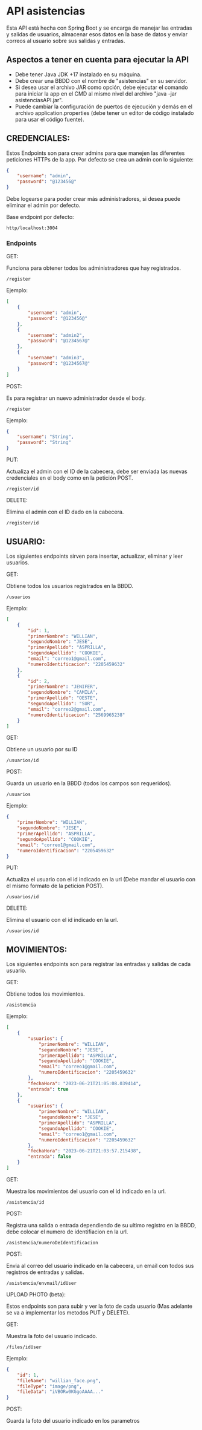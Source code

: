 # API asistencias 

Esta API está hecha con Spring Boot y se encarga de manejar las entradas y salidas de usuarios, almacenar esos datos en la base de datos y enviar correos al usuario sobre sus salidas y entradas.

## Aspectos a tener en cuenta para ejecutar la API
- Debe tener Java JDK +17 instalado en su máquina.
- Debe crear una BBDD con el nombre de "asistencias" en su servidor.
- Si desea usar el archivo JAR como opción, debe ejecutar el comando para iniciar la app en el CMD al mismo nivel del archivo "java -jar asistenciasAPI.jar".
- Puede cambiar la configuración de puertos de ejecución y demás en el archivo application.properties (debe tener un editor de código instalado para usar el código fuente).

## CREDENCIALES:
Estos Endpoints son para crear admins para que manejen las diferentes peticiones HTTPs de la app.
Por defecto se crea un admin con lo siguiente:

```json
{
    "username": "admin",
    "password": "@123456@"
}
```
Debe logearse para poder crear más administradores, si desea puede eliminar el admin por defecto.

Base endpoint por defecto: 
```url
http/localhost:3004
```

### Endpoints

GET: 

Funciona para obtener todos los administradores que hay registrados.
```url
/register
``` 
Ejemplo:
```json
[
    {
        "username": "admin",
        "password": "@123456@"
    },
    {
        "username": "admin2",
        "password": "@1234567@"
    },
    {
        "username": "admin3",
        "password": "@1234567@"
    }
]
```

POST:

Es para registrar un nuevo administrador desde el body.
```url
/register
```
Ejemplo:
```json
{
    "username": "String",
    "password": "String"
}
```

PUT:

Actualiza el admin con el ID de la cabecera, debe ser enviada las nuevas credenciales en el body como en la petición POST.
```url
/register/id
``` 

DELETE:

Elimina el admin con el ID dado en la cabecera.
```url
/register/id
``` 

## USUARIO:

Los siguientes endpoints sirven para insertar, actualizar, eliminar y leer usuarios.

GET:

Obtiene todos los usuarios registrados en la BBDD.
```url
/usuarios
```
Ejemplo:
```json
[
    {
        "id": 1,
        "primerNombre": "WILLIAN",
        "segundoNombre": "JESE",
        "primerApellido": "ASPRILLA",
        "segundoApellido": "COOKIE",
        "email": "correo1@gmail.com",
        "numeroIdentificacion": "2205459632"
    },
    {
        "id": 2,
        "primerNombre": "JENIFER",
        "segundoNombre": "CAMILA",
        "primerApellido": "OESTE",
        "segundoApellido": "SUR",
        "email": "correo2@gmail.com",
        "numeroIdentificacion": "2569965238"
    }
]
```

GET:

Obtiene un usuario por su ID
```url
/usuarios/id
```

POST:

Guarda un usuario en la BBDD (todos los campos son requeridos).
```url
/usuarios
```
Ejemplo:
```json
{
    "primerNombre": "WILLIAN",
    "segundoNombre": "JESE",
    "primerApellido": "ASPRILLA",
    "segundoApellido": "COOKIE",
    "email": "correo1@gmail.com",
    "numeroIdentificacion": "2205459632"
}
```

PUT:

Actualiza el usuario con el id indicado en la url (Debe mandar el usuario con el mismo formato de la peticion POST).
```url
/usuarios/id
```

DELETE:

Elimina el usuario con el id indicado en la url.
```url
/usuarios/id
``` 


## MOVIMIENTOS:

Los siguientes endpoints son para registrar las entradas y salidas de cada usuario.

GET:

Obtiene todos los movimientos.
```url
/asistencia
```
Ejemplo:
```json
[
    {
        "usuarios": {
            "primerNombre": "WILLIAN",
            "segundoNombre": "JESE",
            "primerApellido": "ASPRILLA",
            "segundoApellido": "COOKIE",
            "email": "correo1@gmail.com",
            "numeroIdentificacion": "2205459632"
        },
        "fechaHora": "2023-06-21T21:05:08.039414",
        "entrada": true
    },
    {
        "usuarios": {
            "primerNombre": "WILLIAN",
            "segundoNombre": "JESE",
            "primerApellido": "ASPRILLA",
            "segundoApellido": "COOKIE",
            "email": "correo1@gmail.com",
            "numeroIdentificacion": "2205459632"
        },
        "fechaHora": "2023-06-21T21:03:57.215438",
        "entrada": false
    }
]
```

GET:

Muestra los movimientos del usuario con el id indicado en la url.
```url
/asistencia/id
```

POST:

Registra una salida o entrada dependiendo de su ultimo registro en la BBDD, debe colocar el numero de identifiacion en la url.
```url
/asistencia/numeroDeIdentificacion
```

POST:

Envia al correo del usuario indicado en la cabecera, un email con todos sus registros de entradas y salidas.
```url
/asistencia/envmail/idUser
```

UPLOAD PHOTO (beta):

Estos endpoints son para subir y ver la foto de cada usuario (Mas adelante se va a implementar los metodos PUT y DELETE).

GET:

Muestra la foto del usuario indicado.
```url
/files/idUser
```
Ejemplo:
```json
{
    "id": 1,
    "fileName": "willian_face.png",
    "fileType": "image/png",
    "fileData": "iVBORw0KGgoAAAA..."
}
```

POST:

Guarda la foto del usuario indicado en los parametros
